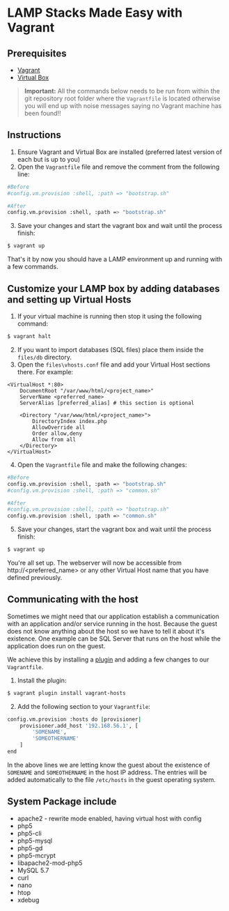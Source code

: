 
# LAMP Stacks Made Easy with Vagrant

## Prerequisites
* [Vagrant](http://www.vagrantup.com/)
* [Virtual Box](https://www.virtualbox.org/)

> **Important:** All the commands below needs to be run from within the git repository root folder where the `Vagrantfile` is located otherwise you will end up with noise messages saying no Vagrant machine has been found!!

## Instructions
1. Ensure Vagrant and Virtual Box are installed (preferred latest version of each but is up to you)
2. Open the `Vagrantfile` file and remove the comment from the following line:
```bash
#Before
#config.vm.provision :shell, :path => "bootstrap.sh"

#After
config.vm.provision :shell, :path => "bootstrap.sh"
```
3. Save your changes and start the vagrant box and wait until the process finish:
```bash
$ vagrant up
```
That's it by now you should have a LAMP environment up and running with a few commands.
## Customize your LAMP box by adding databases and setting up Virtual Hosts
1. If your virtual machine is running then stop it using the following command:
```bash
$ vagrant halt
```
2. If you want to import databases (SQL files) place them inside the `files/db` directory.
3. Open the `files\vhosts.conf` file and add your Virtual Host sections there.  For example:
```
<VirtualHost *:80>
    DocumentRoot "/var/www/html/<project_name>"
    ServerName <preferred_name>
    ServerAlias [preferred_alias] # this section is optional

    <Directory "/var/www/html/<project_name>">
        DirectoryIndex index.php
        AllowOverride all
        Order allow,deny
        Allow from all
    </Directory>
</VirtualHost>
```
4. Open the `Vagrantfile` file and make the following changes:
```bash
#Before
config.vm.provision :shell, :path => "bootstrap.sh"
#config.vm.provision :shell, :path => "common.sh"

#After
#config.vm.provision :shell, :path => "bootstrap.sh"
config.vm.provision :shell, :path => "common.sh"
```
5. Save your changes, start the vagrant box and wait until the process finish:
```bash
$ vagrant up
```
You're all set up. The webserver will now be accessible from http://<preferred_name> or any other Virtual Host name that you have defined previously.
## Communicating with the host
Sometimes we might need that our application establish a communication with an application and/or service running in the host. Because the guest does not know anything about the host so we have to tell it about it's existence. One example can be SQL Server that runs on the host while the application does run on the guest.

We achieve this by installing a [plugin](https://github.com/oscar-stack/vagrant-hosts) and adding a few changes to our `Vagrantfile`.

1.  Install the plugin:
```bash
$ vagrant plugin install vagrant-hosts
```
2. Add the following section to your `Vagrantfile`:
```bash
config.vm.provision :hosts do |provisioner|
	provisioner.add_host '192.168.56.1', [
		'SOMENAME',
		'SOMEOTHERNAME'
	]
end
```
In the above lines we are letting know the guest about the existence of `SOMENAME` and `SOMEOTHERNAME` in the host IP address. The entries will be added automatically to the file `/etc/hosts` in the guest operating system.
## System Package include
* apache2 - rewrite mode enabled, having virtual host with config
* php5
* php5-cli
* php5-mysql
* php5-gd
* php5-mcrypt
* libapache2-mod-php5
* MySQL 5.7
* curl
* nano
* htop
* xdebug
